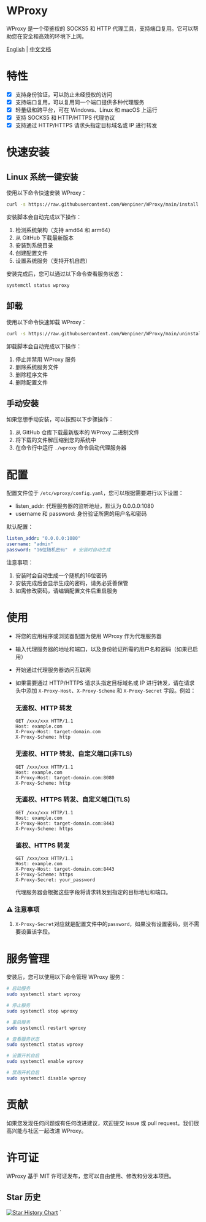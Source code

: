 # WProxy

WProxy 是一个带鉴权的 SOCKS5 和 HTTP 代理工具，支持端口复用。它可以帮助您在安全和高效的环境下上网。

[English](README.md) | [中文文档](README_zh-CN.md)

# 特性

- [x] 支持身份验证，可以防止未经授权的访问
- [x] 支持端口复用，可以复用同一个端口提供多种代理服务
- [x] 轻量级和跨平台，可在 Windows、Linux 和 macOS 上运行
- [x] 支持 SOCKS5 和 HTTP/HTTPS 代理协议
- [x] 支持通过 HTTP/HTTPS 请求头指定目标域名或 IP 进行转发

# 快速安装

## Linux 系统一键安装

使用以下命令快速安装 WProxy：

```bash
curl -s https://raw.githubusercontent.com/Wenpiner/WProxy/main/install.sh | sudo bash
```

安装脚本会自动完成以下操作：
1. 检测系统架构（支持 amd64 和 arm64）
2. 从 GitHub 下载最新版本
3. 安装到系统目录
4. 创建配置文件
5. 设置系统服务（支持开机自启）

安装完成后，您可以通过以下命令查看服务状态：
```bash
systemctl status wproxy
```

## 卸载

使用以下命令快速卸载 WProxy：

```bash
curl -s https://raw.githubusercontent.com/Wenpiner/WProxy/main/uninstall.sh | sudo bash
```

卸载脚本会自动完成以下操作：
1. 停止并禁用 WProxy 服务
2. 删除系统服务文件
3. 删除程序文件
4. 删除配置文件

## 手动安装

如果您想手动安装，可以按照以下步骤操作：

1. 从 GitHub 仓库下载最新版本的 WProxy 二进制文件
2. 将下载的文件解压缩到您的系统中
3. 在命令行中运行 `./wproxy` 命令启动代理服务器

# 配置

配置文件位于 `/etc/wproxy/config.yaml`，您可以根据需要进行以下设置：

- listen_addr: 代理服务器的监听地址，默认为 0.0.0.0:1080
- username 和 password: 身份验证所需的用户名和密码

默认配置：
```yaml
listen_addr: "0.0.0.0:1080"
username: "admin"
password: "16位随机密码"  # 安装时自动生成
```

注意事项：
1. 安装时会自动生成一个随机的16位密码
2. 安装完成后会显示生成的密码，请务必妥善保管
3. 如需修改密码，请编辑配置文件后重启服务

# 使用

- 将您的应用程序或浏览器配置为使用 WProxy 作为代理服务器
- 输入代理服务器的地址和端口，以及身份验证所需的用户名和密码（如果已启用）
- 开始通过代理服务器访问互联网
- 如果需要通过 HTTP/HTTPS 请求头指定目标域名或 IP 进行转发，请在请求头中添加 `X-Proxy-Host`、`X-Proxy-Scheme` 和 `X-Proxy-Secret` 字段。例如：
  ### 无鉴权、HTTP 转发
  ```http
  GET /xxx/xxx HTTP/1.1
  Host: example.com
  X-Proxy-Host: target-domain.com
  X-Proxy-Scheme: http
  ```
  ### 无鉴权、HTTP 转发、自定义端口(非TLS)
  ```http
  GET /xxx/xxx HTTP/1.1
  Host: example.com
  X-Proxy-Host: target-domain.com:8080
  X-Proxy-Scheme: http
  ```

  ### 无鉴权、HTTPS 转发、自定义端口(TLS)
  ```http
  GET /xxx/xxx HTTP/1.1
  Host: example.com
  X-Proxy-Host: target-domain.com:8443
  X-Proxy-Scheme: https
  ```

  ### 鉴权、HTTPS 转发 
  ```http
  GET /xxx/xxx HTTP/1.1
  Host: example.com
  X-Proxy-Host: target-domain.com:8443
  X-Proxy-Scheme: https
  X-Proxy-Secret: your_password
  ```


  代理服务器会根据这些字段将请求转发到指定的目标地址和端口。
### ⚠️ 注意事项
1. `X-Proxy-Secret`对应就是配置文件中的`password`，如果没有设置密码，则不需要设置该字段。

# 服务管理

安装后，您可以使用以下命令管理 WProxy 服务：

```bash
# 启动服务
sudo systemctl start wproxy

# 停止服务
sudo systemctl stop wproxy

# 重启服务
sudo systemctl restart wproxy

# 查看服务状态
sudo systemctl status wproxy

# 设置开机自启
sudo systemctl enable wproxy

# 禁用开机自启
sudo systemctl disable wproxy
```

# 贡献

如果您发现任何问题或有任何改进建议，欢迎提交 issue 或 pull request。我们很高兴能与社区一起改进 WProxy。

# 许可证

WProxy 基于 MIT 许可证发布，您可以自由使用、修改和分发本项目。

## Star 历史

[![Star History Chart](https://api.star-history.com/svg?repos=Wenpiner/WProxy&type=Date)](https://star-history.com/#Wenpiner/WProxy&Date) 
`